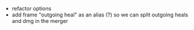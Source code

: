 - refactor options
- add frame "outgoing heal" as an  alias (?) so we can split outgoing heals and dmg in the merger

